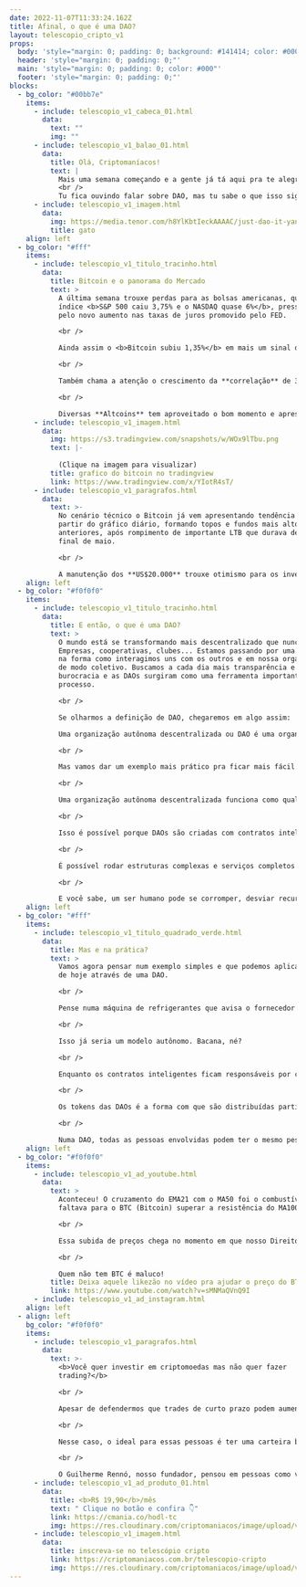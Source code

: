 ```yaml
---
date: 2022-11-07T11:33:24.162Z
title: Afinal, o que é uma DAO?
layout: telescopio_cripto_v1
props:
  body: 'style="margin: 0; padding: 0; background: #141414; color: #000"'
  header: 'style="margin: 0; padding: 0;"'
  main: 'style="margin: 0; padding: 0; color: #000"'
  footer: 'style="margin: 0; padding: 0;"'
blocks:
  - bg_color: "#00bb7e"
    items:
      - include: telescopio_v1_cabeca_01.html
        data:
          text: ""
          img: ""
      - include: telescopio_v1_balao_01.html
        data:
          title: Olá, Criptomaníacos!
          text: |
            Mais uma semana começando e a gente já tá aqui pra te alegrar!
            <br />
            Tu fica ouvindo falar sobre DAO, mas tu sabe o que isso significa?
      - include: telescopio_v1_imagem.html
        data:
          img: https://media.tenor.com/h8YlKbtIeckAAAAC/just-dao-it-yang2020.gif
          title: gato
    align: left
  - bg_color: "#fff"
    items:
      - include: telescopio_v1_titulo_tracinho.html
        data:
          title: Bitcoin e o panorama do Mercado
          text: >
            A última semana trouxe perdas para as bolsas americanas, quando o
            índice <b>S&P 500 caiu 3,75% e o NASDAQ quase 6%</b>, pressionados
            pelo novo aumento nas taxas de juros promovido pelo FED.

            <br />

            Ainda assim o <b>Bitcoin subiu 1,35%</b> em mais um sinal de resiliência relativa, conforme vem se repetindo de forma consistente ao superar a performance dos índices americanos em 6 das últimas 8 semanas.

            <br />

            Também chama a atenção o crescimento da **correlação** de 30 dias do Bitcoin **com o Ouro** neste início de novembro, que já atingiu seu maior patamar em mais de 1 ano.

            <br />

            Diversas **Altcoins** tem aproveitado o bom momento e apresentaram **retornos de dois dígitos** nos últimos dias, no que pode ser o início de um descolamento das Criptomoedas das bolsas ao redor do mundo.
      - include: telescopio_v1_imagem.html
        data:
          img: https://s3.tradingview.com/snapshots/w/WOx9lTbu.png
          text: |-
            
            (Clique na imagem para visualizar)
          title: grafico do bitcoin no tradingview
          link: https://www.tradingview.com/x/YIotR4sT/
      - include: telescopio_v1_paragrafos.html
        data:
          text: >-
            No cenário técnico o Bitcoin já vem apresentando tendência de alta a
            partir do gráfico diário, formando topos e fundos mais altos que os
            anteriores, após rompimento de importante LTB que durava desde o
            final de maio.

            <br />

            A manutenção dos **US$20.000** trouxe otimismo para os investidores, que se apresenta como **principal nível de suporte** no curto prazo, enquanto **projeta alvo na região dos US$22.500** para os próximos dias.
    align: left
  - bg_color: "#f0f0f0"
    items:
      - include: telescopio_v1_titulo_tracinho.html
        data:
          title: E então, o que é uma DAO?
          text: >
            O mundo está se transformando mais descentralizado que nunca.
            Empresas, cooperativas, clubes... Estamos passando por uma revolução
            na forma como interagimos uns com os outros e em nossa organização
            de modo coletivo. Buscamos a cada dia mais transparência e menos
            burocracia e as DAOs surgiram como uma ferramenta importante neste
            processo.

            <br />

            Se olharmos a definição de DAO, chegaremos em algo assim: 

            Uma organização autônoma descentralizada ou DAO é uma organização cujas regras são especificadas através de programas de computador conhecidos como contratos inteligentes, os quais são executados e validados por uma blockchain.

            <br />

            Mas vamos dar um exemplo mais prático pra ficar mais fácil.

            <br />

            Uma organização autônoma descentralizada funciona como qualquer organização tradicional. Pense no Uber, Facebook, Google… A palavra chave e o que faz toda a diferença é que estamos falando de entidades autônomas, ou seja, que operam de forma totalmente transparente e independente de qualquer intervenção humana, incluindo seus criadores originais. 

            <br />

            Isso é possível porque DAOs são criadas com contratos inteligentes. Contratos inteligentes são como programas de computador escritos na blockchain. Assim, eles podem ser descentralizados e imutáveis.

            <br />

            É possível rodar estruturas complexas e serviços completos sem a necessidade de seres humanos controlando o processo. DAOs funcionam sem intermediários. São mais eficientes e mais simplificadas. 

            <br />

            E você sabe, um ser humano pode se corromper, desviar recursos. Ou pode estar numa má fase e ter um mau rendimento. Já os contratos inteligentes, vão funcionar 24 horas por dia sem reclamar.
    align: left
  - bg_color: "#fff"
    items:
      - include: telescopio_v1_titulo_quadrado_verde.html
        data:
          title: Mas e na prática?
          text: >
            Vamos agora pensar num exemplo simples e que podemos aplicar no dia
            de hoje através de uma DAO.

            <br />

            Pense numa máquina de refrigerantes que avisa o fornecedor quando seu estoque está baixo, fazendo o pagamento de forma automática e enviando para o dono do mercado o faturamento diário, baseando-se nas vendas e despesas, como a manutenção da própria máquina e estoque, além da energia consumida.

            <br />

            Isso já seria um modelo autônomo. Bacana, né?

            <br />

            Enquanto os contratos inteligentes ficam responsáveis por cumprir as regras do negócio, os stakeholders, que são como acionistas participantes, podem votar para influenciar decisões e direção.

            <br />

            Os tokens das DAOs é a forma com que são distribuídas participações da empresa. Essa distribuição de tokens geralmente acontece durante o período de financiamento antes do lançamento da DAO.

            <br />

            Numa DAO, todas as pessoas envolvidas podem ter o mesmo peso em votação e importância. As ideias de todos são bem vindas e votações podem ser iniciadas por qualquer membro que cumpra os requisitos para isso.
    align: left
  - bg_color: "#f0f0f0"
    items:
      - include: telescopio_v1_ad_youtube.html
        data:
          text: >
            Aconteceu! O cruzamento do EMA21 com o MA50 foi o combustível que
            faltava para o BTC (Bitcoin) superar a resistência do MA100. 

            <br />

            Essa subida de preços chega no momento em que nosso Direito à Propriedade vem sendo atacado ao redor do mundo. 

            <br />

            Quem não tem BTC é maluco!
          title: Deixa aquele likezão no vídeo pra ajudar o preço do BTC a subir!
          link: https://www.youtube.com/watch?v=sMNMaQVnQ9I
      - include: telescopio_v1_ad_instagram.html
    align: left
  - align: left
    bg_color: "#f0f0f0"
    items:
      - include: telescopio_v1_paragrafos.html
        data:
          text: >-
            <b>Você quer investir em criptomoedas mas não quer fazer
            trading?</b>

            <br />

            Apesar de defendermos que trades de curto prazo podem aumentar sua rentabilidade, entendemos que nem todo mundo tem o tempo disponível pra operar.

            <br />

            Nesse caso, o ideal para essas pessoas é ter uma carteira bem fundamentada para o longo prazo, cujo objetivo seja acumular Bitcoins.

            <br />

            O Guilherme Rennó, nosso fundador, pensou em pessoas como você e decidiu criar a Carteira HODL, voltada para quem quer dar o primeiro passo no mercado cripto sem se preocupar em operar todo dia.
      - include: telescopio_v1_ad_produto_01.html
        data:
          title: <b>R$ 19,90</b>/mês
          text: " Clique no botão e confira 👇"
          link: https://cmania.co/hodl-tc
          img: https://res.cloudinary.com/criptomaniacos/image/upload/v1661372975/telescopio/produtos/logo_carteira_hodl_mhzjq6.png
      - include: telescopio_v1_imagem.html
        data:
          title: inscreva-se no telescópio cripto
          link: https://criptomaniacos.com.br/telescopio-cripto
          img: https://res.cloudinary.com/criptomaniacos/image/upload/v1662133224/telescopio/inscreva-se-telescopio.png
---
```

